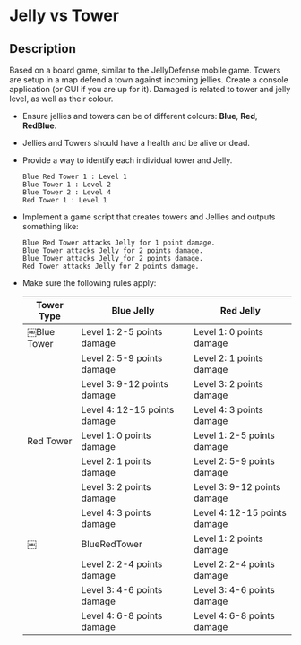 # Jelly vs Tower

## Description
Based on a board game, similar to the JellyDefense mobile game.
Towers are setup in a map defend a town against incoming jellies.
Create a console application (or GUI if you are up for it).
Damaged is related to tower and jelly level, as well as their colour.

* Ensure jellies and towers can be of different colours: **Blue**, **Red**, **RedBlue**.
* Jellies and Towers should have a health and be alive or dead.
* Provide a way to identify each individual tower and Jelly.

  ```
  Blue Red Tower 1 : Level 1 
  Blue Tower 1 : Level 2 
  Blue Tower 2 : Level 4
  Red Tower 1 : Level 1
  ```
  
* Implement a game script that creates towers and Jellies and outputs something like:
  ```
  Blue Red Tower attacks Jelly for 1 point damage. 
  Blue Tower attacks Jelly for 2 points damage. 
  Blue Tower attacks Jelly for 2 points damage. 
  Red Tower attacks Jelly for 2 points damage.
  ```

* Make sure the following rules apply:<br>

  | Tower Type  |          Blue Jelly          |           Red Jelly           |
  |-------------|------------------------------|-------------------------------|
  | ￼Blue Tower  | Level 1: 2-5 points damage   | Level 1: 0 points damage      | 
  |             | Level 2: 5-9 points damage   | Level 2: 1 points damage      |
  |             | Level 3: 9-12 points damage  | Level 3: 2 points damage      |
  |             | Level 4: 12-15 points damage | Level 4: 3 points damage      |
  | Red Tower   | Level 1: 0 points damage     | Level 1: 2-5 points damage    |
  |             | Level 2: 1 points damage     | Level 2: 5-9 points damage    |
  |             | Level 3: 2 points damage     | Level 3: 9-12 points damage   |
  |             | Level 4: 3 points damage     | Level 4: 12-15 points damage  |
  ￼|BlueRedTower | Level 1: 2 points damage     | Level 1: 2 points damage      |
  |             | Level 2: 2-4 points damage   | Level 2: 2-4 points damage    |
  |             | Level 3: 4-6 points damage   | Level 3: 4-6 points damage    |
  |             | Level 4: 6-8 points damage   | Level 4: 6-8 points damage    |
